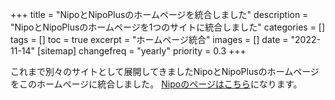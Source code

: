 +++
title = "NipoとNipoPlusのホームページを統合しました"
description = "NipoとNipoPlusのホームページを1つのサイトに統合しました"
categories = []
tags = []
toc = true
excerpt = "ホームページ統合"
images = []
date = "2022-11-14"
[sitemap]
  changefreq = "yearly"
  priority = 0.3
+++

これまで別々のサイトとして展開してきましたNipoとNipoPlusのホームページをこのホームページに統合しました。
[Nipoのページはこちら](/old/)になります。
